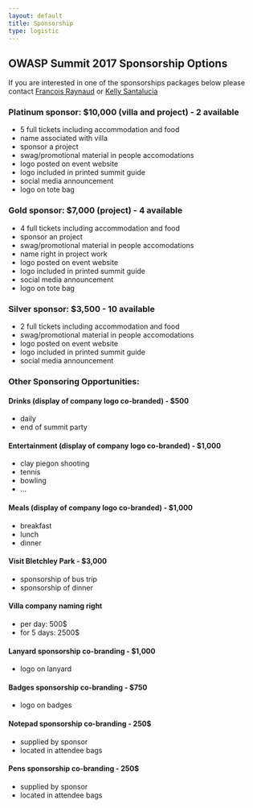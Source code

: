 ```yaml
---
layout: default
title: Sponsorship
type: logistic
---
```


## OWASP Summit 2017 Sponsorship Options

If you are interested in one of the sponsorships packages below please contact [Francois Raynaud](mailto:francois@devseccon.com) or [Kelly Santalucia](mailto:kelly.santalucia@owasp.org)

### Platinum sponsor: $10,000 (villa and project) - 2 available

- 5 full tickets including accommodation and food		
- name associated with villa
- sponsor a project
- swag/promotional material in people accomodations
- logo posted on event website
- logo included in printed summit guide
- social media announcement
- logo on tote bag

### Gold sponsor: $7,000 (project) - 4 available

- 4 full tickets including accommodation and food
- sponsor an project
- swag/promotional material in people accomodations
- name right in project work
- logo posted on event website
- logo included in printed summit guide
- social media announcement
- logo on tote bag

### Silver sponsor: $3,500 - 10 available

- 2 full tickets including accommodation and food
- swag/promotional material in people accomodations
- logo posted on event website
- logo included in printed summit guide
- social media announcement

### Other Sponsoring Opportunities:

#### Drinks (display of company logo co-branded) - $500 
- daily
- end of summit party 

#### Entertainment (display of company logo co-branded) - $1,000
- clay piegon shooting
- tennis
- bowling
- ...

#### Meals (display of company logo co-branded) - $1,000
- breakfast
- lunch 
- dinner

#### Visit Bletchley Park - $3,000
- sponsorship of bus trip
- sponsorship of dinner

#### Villa company naming right
- per day: 500$
- for 5 days: 2500$

#### Lanyard sponsorship co-branding - $1,000
- logo on lanyard

#### Badges sponsorship co-branding - $750
- logo on badges
    
#### Notepad sponsorship co-branding - 250$
- supplied by sponsor
- located in attendee bags

#### Pens sponsorship co-branding - 250$
- supplied by sponsor
- located in attendee bags


